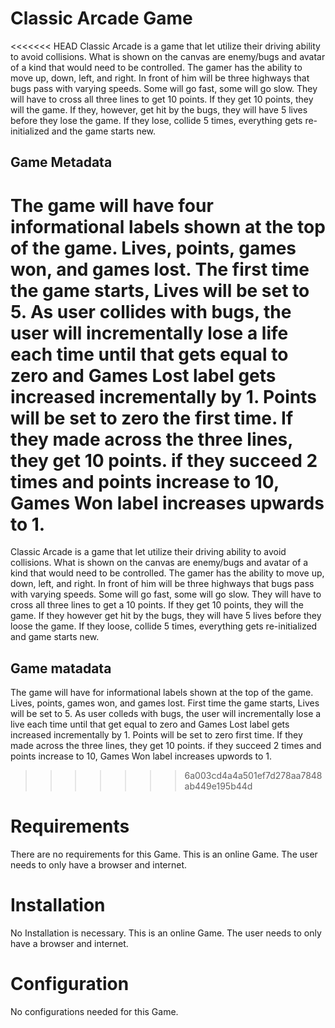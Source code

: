 #  Classic Arcade Game
<<<<<<< HEAD
Classic Arcade is a game that let utilize their driving ability to avoid collisions. What is shown on the canvas are enemy/bugs and avatar of a kind that would need to be controlled. The gamer has the ability to move up, down, left, and right. In front of him will be three highways that bugs pass with varying speeds. Some will go fast, some will go slow. They will have to cross all three lines to get 10 points. If they get 10 points, they will the game. If they, however, get hit by the bugs, they will have 5 lives before they lose the game. If they lose, collide 5 times, everything gets re-initialized and the game starts new.

## Game Metadata
The game will have four informational labels shown at the top of the game. Lives, points, games won, and games lost. The first time the game starts, Lives will be set to 5. As user collides with bugs, the user will incrementally lose a life each time until that gets equal to zero and Games Lost label gets increased incrementally by 1. Points will be set to zero the first time. If they made across the three lines, they get 10 points. if they succeed 2 times and points increase to 10, Games Won label increases upwards to 1. 
=======
Classic Arcade is a game that let utilize their driving ability to avoid collisions. What is shown on the canvas are enemy/bugs and avatar of a kind that would need to be controlled. The gamer has the ability to move up, down, left, and right. In front of him will be three highways that bugs pass with varying speeds. Some will go fast, some will go slow. They will have to cross all three lines to get a 10 points. If they get 10 points, they will the game. If they however get hit by the bugs, they will have 5 lives before they loose the game. If they loose, collide 5 times, everything gets re-initialized and game starts new.

## Game matadata
The game will have for informational labels shown at the top of the game. Lives, points, games won, and games lost. First time the game starts, Lives will be set to 5. As user colleds with bugs, the user will incrementally lose a live each time until that get equal to zero and Games Lost label gets increased incrementally by 1. Points will be set to zero first time. If they made across the three lines, they get 10 points. if they succeed 2 times and points increase to 10, Games Won label increases upwords to 1. 
>>>>>>> 6a003cd4a4a501ef7d278aa7848ab449e195b44d

# Requirements
There are no requirements for this Game. This is an online Game. The user needs to only have a browser and internet.

# Installation
No Installation is necessary. This is an online Game. The user needs to only have a browser and internet.

# Configuration
No configurations needed for this Game.